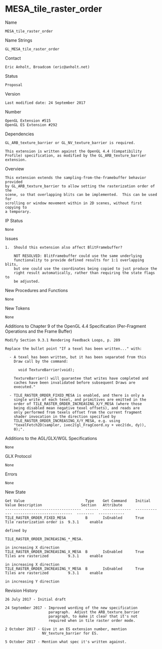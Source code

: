 # MESA_tile_raster_order

Name

    MESA_tile_raster_order

Name Strings

    GL_MESA_tile_raster_order

Contact

    Eric Anholt, Broadcom (eric@anholt.net)

Status

    Proposal

Version

    Last modified date: 24 September 2017

Number

    OpenGL Extension #515
    OpenGL ES Extension #292

Dependencies

    GL_ARB_texture_barrier or GL_NV_texture_barrier is required.

    This extension is written against the OpenGL 4.4 (Compatibility
    Profile) specification, as modified by the GL_ARB_texture_barrier
    extension.

Overview

    This extension extends the sampling-from-the-framebuffer behavior provided
    by GL_ARB_texture_barrier to allow setting the rasterization order of the
    scene, so that overlapping blits can be implemented.  This can be used for
    scrolling or window movement within in 2D scenes, without first copying to
    a temporary.

IP Status

    None

Issues

    1.  Should this extension also affect BlitFramebuffer?

        NOT RESOLVED: BlitFramebuffer could use the same underlying
        functionality to provide defined results for 1:1 overlapping blits,
        but one could use the coordinates being copied to just produce the
        right result automatically, rather than requiring the state flags to
        be adjusted.

New Procedures and Functions

    None

New Tokens

    None

Additions to Chapter 9 of the OpenGL 4.4 Specification (Per-Fragment
Operations and the Frame Buffer)

    Modify Section 9.3.1 Rendering Feedback Loops, p. 289

    Replace the bullet point "If a texel has been written..." with:

      - A texel has been written, but it has been separated from this
        Draw call by the command:

          void TextureBarrier(void);

        TextureBarrier() will guarantee that writes have completed and
        caches have been invalidated before subsequent Draws are
        executed."

      - TILE_RASTER_ORDER_FIXED_MESA is enabled, and there is only a
        single write of each texel, and primitives are emitted in the
        order of TILE_RASTER_ORDER_INCREASING_X/Y_MESA (where those
        being disabled mean negative texel offsets), and reads are
        only performed from texels offset from the current fragment
        shader invocation in the direction specified by
        TILE_RASTER_ORDER_INCREASING_X/Y_MESA, e.g. using
        "texelFetch2D(sampler, ivec2(gl_FragCoord.xy + vec2(dx, dy)),
        0);".

Additions to the AGL/GLX/WGL Specifications

    None

GLX Protocol

    None

Errors

    None

New State

    Get Value                            Type    Get Command    Initial Value Description                  Section   Attribute
    -----------------------------------  ------  -------------  ------------- ---------------------------  --------  ------------
    TILE_RASTER_ORDER_FIXED_MESA         B       IsEnabled      True          Tile rasterization order is  9.3.1     enable
                                                                              defined by
                                                                              TILE_RASTER_ORDER_INCREASING_*_MESA.
                                                                              in increasing X direction
    TILE_RASTER_ORDER_INCREASING_X_MESA  B       IsEnabled      True          Tiles are rasterized         9.3.1     enable
                                                                              in increasing X direction
    TILE_RASTER_ORDER_INCREASING_Y_MESA  B       IsEnabled      True          Tiles are rasterized         9.3.1     enable
                                                                              in increasing Y direction

Revision History

    26 July 2017 - Initial draft

    24 September 2017 - Improved wording of the new specification
                        paragraph.  Adjust the ARB_texture_barrier
                        paragraph, to make it clear that it's not
                        required when in tile raster order mode.

    2 October 2017 - Give it an ES extension number, mention
                     NV_texture_barrier for ES.

    5 October 2017 - Mention what spec it's written against.
